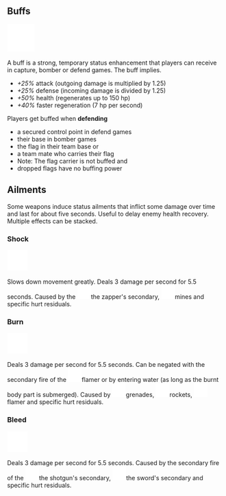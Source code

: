 ## Buffs
<img src="images/icons/buff.png" width="64px"/>

A buff is a strong, temporary status enhancement that players can receive in capture, bomber or defend games. The buff implies.

- *+25%* attack (outgoing damage is multiplied by 1.25)
- *+25%* defense (incoming damage is divided by 1.25)
- *+50%* health (regenerates up to 150 hp)
- *+40%* faster regeneration (7 hp per second)

Players get buffed when **defending**

- a secured control point in defend games
- their base in bomber games
- the flag in their team base or
- a team mate who carries their flag
- Note: The flag carrier is not buffed and
- dropped flags have no buffing power

## Ailments
Some weapons induce status ailments that inflict some damage over time and last for about five seconds. Useful to delay enemy health recovery. Multiple effects can be stacked.

### Shock
<img src="images/icons/shock.png" width="48px"/>

Slows down movement greatly. Deals 3 damage per second for 5.5 seconds. Caused by the <img src="images/weapons/zapper.png" width="32px"/>the zapper's secondary, <img src="images/weapons/mine.png" width="32px"/>mines and specific hurt residuals.

### Burn
<img src="images/icons/burn.png" width="48px"/>

Deals 3 damage per second for 5.5 seconds. Can be negated with the secondary fire of the <img src="images/weapons/flamer.png" width="32px"/>flamer or by entering water (as long as the burnt body part is submerged). Caused by <img src="images/weapons/grenade.png" width="32px"/>grenades, <img src="images/weapons/rocket.png" width="32px"/>rockets, <img src="images/weapons/flamer.png" width="32px"/>flamer and specific hurt residuals.

### Bleed
<img src="images/icons/bleed.png" width="48px"/>

Deals 3 damage per second for 5.5 seconds. Caused by the secondary fire of the <img src="images/weapons/shotgun.png" width="32px"/>the shotgun's secondary, <img src="images/weapons/sword.png" width="32px"/>the sword's secondary and specific hurt residuals. 